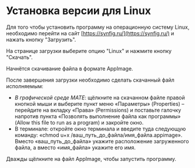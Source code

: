 # Установка версии для Linux

Для того чтобы установить программу на операционную систему Linux, необходимо перейти на сайт [https://synfig.ru/](https://synfig.ru/) и нажать кнопку "Загрузить".&#x20;

На странице загрузки выберите опцию "Linux" и нажмите кнопку "Скачать".

Начнётся скачивание файла в формате AppImage.

После завершения загрузки необходимо сделать скачанный файл исполняемым:

* _В графической среде MATE_: щёлкните на скачанном файле правой кнопкой мыши и выберите пункт меню «Параметры» (Properties) – перейдите на вкладку «Права» (Permissions) и поставьте галочку напротив пункта «Позволять выполнение файла как программы» (Allow this file to run as a program) и закройте окно.
* В терминале: откройте окно терминала и введите туда следующую команду: «chmod u+x /ваш\_путь\_до\_файла/имя\_файла.appimage». Вместо «ваш\_путь\_до\_файла» укажите расположение загруженного файла, а вместо «имя\_файла» укажите его имя.

Дважды щёлкните на файл AppImage, чтобы запустить программу.
